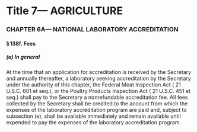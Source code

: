 
# Title 7— AGRICULTURE
### CHAPTER 6A— NATIONAL LABORATORY ACCREDITATION
#### § 138f. Fees
##### (a) In general

At the time that an application for accreditation is received by the Secretary and annually thereafter, a laboratory seeking accreditation by the Secretary under the authority of this chapter, the Federal Meat Inspection Act ( 21 U.S.C. 601 et seq.), or the Poultry Products Inspection Act ( 21 U.S.C. 451 et seq.) shall pay to the Secretary a nonrefundable accreditation fee. All fees collected by the Secretary shall be credited to the account from which the expenses of the laboratory accreditation program are paid and, subject to subsection (e), shall be available immediately and remain available until expended to pay the expenses of the laboratory accreditation program.
